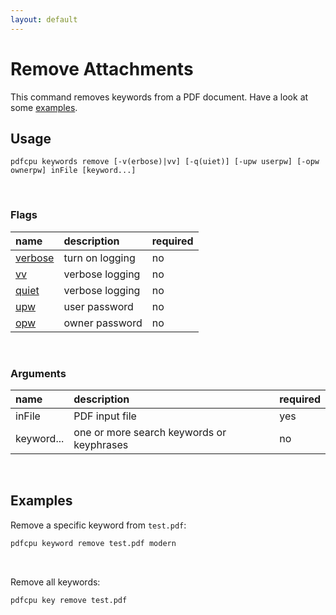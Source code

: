 ```yaml
---
layout: default
---
```


# Remove Attachments

This command removes keywords from a PDF document. Have a look at some [examples](#examples).

## Usage

```
pdfcpu keywords remove [-v(erbose)|vv] [-q(uiet)] [-upw userpw] [-opw ownerpw] inFile [keyword...]
```

<br>

### Flags

| name                                          | description       | required
|:----------------------------------------------|:------------------|:--------
| [verbose](../getting_started/common_flags.md) | turn on logging   | no
| [vv](../getting_started/common_flags.md)      | verbose logging   | no
| [quiet](../getting_started/common_flags.md)   | verbose logging   | no
| [upw](../getting_started/common_flags.md)     | user password     | no
| [opw](../getting_started/common_flags.md)     | owner password    | no

<br>

### Arguments

| name         | description         | required
|:-------------|:--------------------|:--------
| inFile       | PDF input file      | yes
| keyword...   | one or more search keywords or keyphrases | no

<br>

## Examples

Remove a specific keyword from `test.pdf`:

```sh
pdfcpu keyword remove test.pdf modern
```

<br>

Remove all keywords:

```sh
pdfcpu key remove test.pdf
```